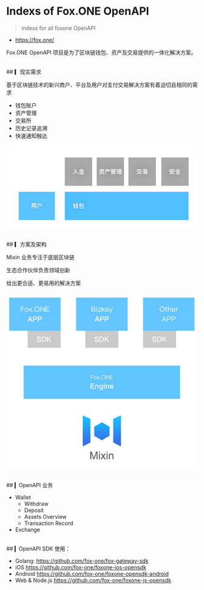 # Indexs of Fox.ONE OpenAPI 

> indexs for all foxone OpenAPI 

- https://fox.one/

Fox.ONE OpenAPI 项目是为了区块链钱包、资产及交易提供的一体化解决方案。


<br>
## ▎现实需求

基于区块链技术的新兴商户、平台及用户对支付交易解决方案有着迫切且相同的需求

* 钱包账户
* 资产管理
* 交易所
* 历史记录追溯
* 快速通知触达

![](./assets/req.jpg)



<br>
## ▎方案及架构

Mixin 业务专注于底层区块链

生态合作伙伴负责领域创新

给出更合适、更易用的解决方案


![](./assets/archi.jpg?v1)




<br>
## ▎OpenAPI 业务

- Wallet
    - Withdraw
    - Deposit 
    - Assets Overview
    - Transaction Record
- Exchange




<br>
## ▎OpenAPI SDK 使用：


- Golang: <https://github.com/fox-one/fox-gateway-sdk>
- iOS <https://github.com/fox-one/foxone-ios-opensdk>
- Android <https://github.com/fox-one/foxone-opensdk-android>
- Web & Node.js <https://github.com/fox-one/foxone-js-opensdk>



